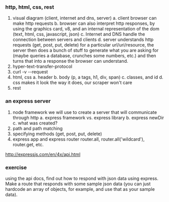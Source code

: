 ### http, html, css, rest
1. visual diagram (client, internet and dns, server)
   a. client browser can make http requests
   b. browser can also interpret http responses, by using the graphics
   card, v8, and an internal representation of the dom (text, html, css,
   javascript, json)
   c. Internet and DNS handle the connection between servers and clients
   d. server understands http requests (get, post, put, delete) for a particular
   url/uri/resource, the server then does a bunch of stuff to generate what you
   are asking for (maybe queries a database, crunches some numbers, etc.) and
   then turns that into a response the browser can understand.
2. hyper-text-transfer-protocol
3. curl -v --request
4. html, css
   a. header
   b. body (p, a tags, h1, div, span)
   c. classes, and id
   d. css makes it look the way it does, our scraper won't care
5. rest

### an express server
1. node framework we will use to create a server that will communicate through http
   a. express framework vs. express library
   b. express newDir
   c. what was created?
2. path and path matching
3. specifying methods (get, post, put, delete)
4. express app and express router
  router.all, router.all('wildcard'), router.get, etc.

http://expressjs.com/en/4x/api.html

### exercise
using the api docs, find out how to respond with json data using express. Make a
route that responds with some sample json data (you can just hardcode an array
of objects, for example, and use that as your sample data).
